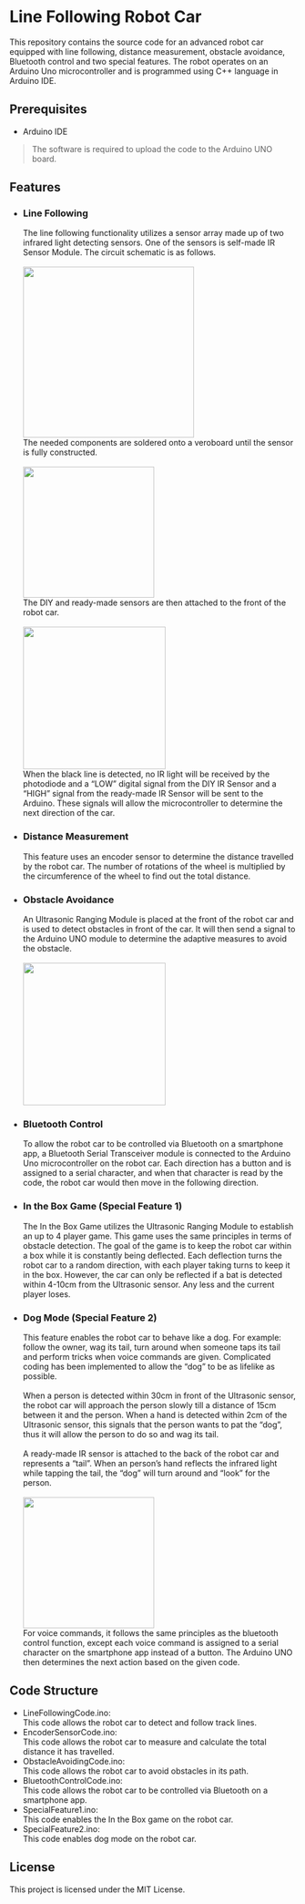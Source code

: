 # Line Following Robot Car
This repository contains the source code for an advanced robot car equipped with line following, distance measurement, obstacle avoidance, Bluetooth control and two special features. The robot operates on an Arduino Uno microcontroller and is programmed using C++ language in Arduino IDE.
## Prerequisites
- Arduino IDE
> The software is required to upload the code to the Arduino UNO board.
## Features
- ### Line Following
  The line following functionality utilizes a sensor array made up of two infrared light detecting sensors. One of the sensors is self-made IR Sensor Module. The circuit schematic is as follows.
  <br><br><img src="https://github.com/julianganjs/line-following-robot-car/assets/127673790/9b11aa12-8c0a-420b-838f-621eb3569b2c" width="300vw"><br>
  The needed components are soldered onto a veroboard until the sensor is fully constructed.
  <br><br><img src="https://github.com/julianganjs/line-following-robot-car/assets/127673790/97e7a216-7181-49b0-9c4f-099ea2a875e2" width="230vw"><br>
  The DIY and ready-made sensors are then attached to the front of the robot car.
  <br><br><img src="https://github.com/julianganjs/line-following-robot-car/assets/127673790/9bf2f4a3-3cc1-4bda-8ebe-5c34e6694523" width="250vw"><br>
  When the black line is detected, no IR light will be received by the photodiode and a “LOW” digital signal from the DIY IR Sensor and a “HIGH” signal from the ready-made IR Sensor will be sent to the Arduino.   These signals will allow the microcontroller to determine the next direction of the car.
- ### Distance Measurement
  This feature uses an encoder sensor to determine the distance travelled by the robot car. The number of rotations of the wheel is multiplied by the circumference of the wheel to find out the total distance.
- ### Obstacle Avoidance
  An Ultrasonic Ranging Module is placed at the front of the robot car and is used to detect obstacles in front of the car. It will then send a signal to the Arduino UNO module to determine the adaptive measures to avoid the obstacle.
  <br><br><img src="https://github.com/julianganjs/line-following-robot-car/assets/127673790/dff6b199-4554-45f1-be25-118ba71215f0" width="250vw"><br>
- ### Bluetooth Control
  To allow the robot car to be controlled via Bluetooth on a smartphone app, a Bluetooth Serial Transceiver module is connected to the Arduino Uno microcontroller on the robot car. Each direction has a button and is assigned to a serial character, and when that character is read by the code, the robot car would then move in the following direction.
- ### In the Box Game (Special Feature 1)
  The In the Box Game utilizes the Ultrasonic Ranging Module to establish an up to 4 player game. This game uses the same principles in terms of obstacle detection. The goal of the game is to keep the robot car within a box while it is constantly being deflected. Each deflection turns the robot car to a random direction, with each player taking turns to keep it in the box. However, the car can only be reflected if a bat is detected within 4-10cm from the Ultrasonic sensor. Any less and the current player loses. 
- ### Dog Mode (Special Feature 2)
  This feature enables the robot car to behave like a dog. For example: follow the owner, wag its tail, turn around when someone taps its tail and perform tricks when voice commands are given. Complicated coding has been implemented to allow the “dog” to be as lifelike as possible.
  <br><br>When a person is detected within 30cm in front of the Ultrasonic sensor, the robot car will approach the person slowly till a distance of 15cm between it and the person. When a hand is detected within 2cm of the Ultrasonic sensor, this signals that the person wants to pat the “dog”, thus it will allow the person to do so and wag its tail.
  <br><br>A ready-made IR sensor is attached to the back of the robot car and represents a “tail”. When an person’s hand reflects the infrared light while tapping the tail, the “dog” will turn around and “look” for the person.
  <br><br><img src="https://github.com/julianganjs/line-following-robot-car/assets/127673790/12cc8be8-8c27-4366-a403-afe85f06a9a3" width="230vw"><br>
  For voice commands, it follows the same principles as the bluetooth control function, except each voice command is assigned to a serial character on the smartphone app instead of a button. The Arduino UNO then determines the next action based on the given code.
## Code Structure
- LineFollowingCode.ino:
  <br>This code allows the robot car to detect and follow track lines.
- EncoderSensorCode.ino:
  <br>This code allows the robot car to measure and calculate the total distance it has travelled.
- ObstacleAvoidingCode.ino:
  <br>This code allows the robot car to avoid obstacles in its path.
- BluetoothControlCode.ino:
  <br>This code allows the robot car to be controlled via Bluetooth on a smartphone app.
- SpecialFeature1.ino:
  <br>This code enables the In the Box game on the robot car.
- SpecialFeature2.ino:
  <br>This code enables dog mode on the robot car.
## License
This project is licensed under the MIT License.
